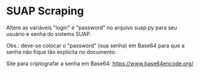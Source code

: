 # SUAP Scraping

Altere as variáveis "login" e "password" no arquivo suap.py para seu usuário e senha do sistema SUAP.

Obs.: deve-se colocar o "password" (sua senha) em Base64 para que a senha não fique tão explícita no documento.

Site para criptografar a senha em Base64: https://www.base64encode.org/
